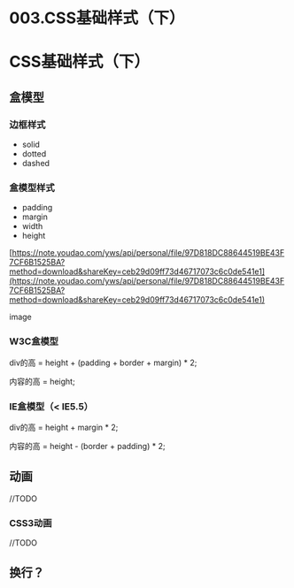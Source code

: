 # 003.CSS基础样式（下）

# CSS基础样式（下）

## 盒模型

### 边框样式

- solid
- dotted
- dashed

### 盒模型样式

- padding
- margin
- width
- height

[https://note.youdao.com/yws/api/personal/file/97D818DC88644519BE43F7CF6B1525BA?method=download&shareKey=ceb29d09ff73d46717073c6c0de541e1](https://note.youdao.com/yws/api/personal/file/97D818DC88644519BE43F7CF6B1525BA?method=download&shareKey=ceb29d09ff73d46717073c6c0de541e1)

image

### W3C盒模型

div的高 = height + (padding + border + margin) * 2;

内容的高 = height;

### IE盒模型（< IE5.5）

div的高 = height + margin * 2;

内容的高 = height - (border + padding) * 2;

## 动画

//TODO

### CSS3动画

//TODO

## 换行？